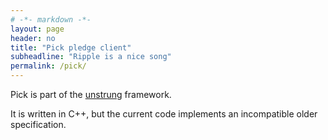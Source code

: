 ```yaml
---
# -*- markdown -*-
layout: page
header: no
title: "Pick pledge client"
subheadline: "Ripple is a nice song"
permalink: /pick/
---
```


Pick is part of the [unstrung](http://unstrung.sandelman.ca/) framework.

It is written in C++, but the current code implements an incompatible older
specification.



